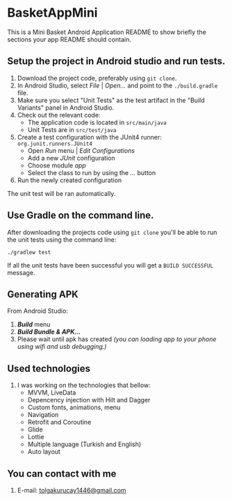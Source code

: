 # BasketAppMini

This is a Mini Basket Android Application README to show briefly the sections your app README should contain.



## Setup the project in Android studio and run tests.

1. Download the project code, preferably using `git clone`.
1. In Android Studio, select *File* | *Open...* and point to the `./build.gradle` file.
1. Make sure you select "Unit Tests" as the test artifact in the "Build Variants" panel in Android Studio. 
1. Check out the relevant code:
    * The application code is located in `src/main/java`
    * Unit Tests are in `src/test/java`
1. Create a test configuration with the JUnit4 runner: `org.junit.runners.JUnit4`
    * Open *Run* menu | *Edit Configurations*
    * Add a new *JUnit* configuration
    * Choose module *app*
    * Select the class to run by using the *...* button
1. Run the newly created configuration

The unit test will be ran automatically.

## Use Gradle on the command line.

After downloading the projects code using `git clone` you'll be able to run the
unit tests using the command line:

    ./gradlew test

If all the unit tests have been successful you will get a `BUILD SUCCESSFUL`
message.

## Generating APK
From Android Studio:
1. ***Build*** menu
2. ***Build Bundle & APK...***
3. Please wait until apk has created *(you can loading app to your phone using wifi and usb debugging.)*

## Used technologies
1. I was working on the technologies that bellow:
    * MVVM, LiveData
    * Depencency injection with Hilt and Dagger
    * Custom fonts, animations, menu
    * Navigation 
    * Retrofit and Coroutine
    * Glide
    * Lottie
    * Multiple language (Turkish and English)
    * Auto layout 

## You can contact with me
1. E-mail: tolgakurucay1446@gmail.com
 
 





